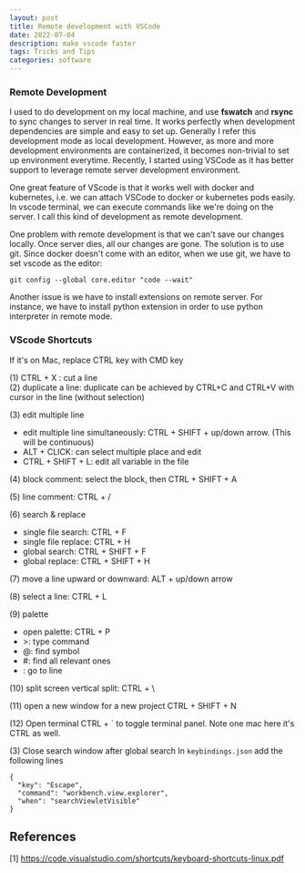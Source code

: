 ```yaml
---
layout: post
title: Remote development with VSCode
date: 2022-07-04
description: make vscode faster
tags: Tricks and Tips
categories: software
---
```


### Remote Development

I used to do development on my local machine, and use **fswatch** and **rsync** to sync changes to server in real time. It works perfectly when development dependencies are simple and easy to set up. Generally I refer this development mode as local development. However, as more and more development environments are containerized, it becomes non-trivial to set up environment everytime. Recently, I started using VSCode as it has better support to leverage remote server development environment. 


One great feature of VScode is that it works well with docker and kubernetes, i.e. we can attach VSCode to docker or kubernetes pods easily. In vscode terminal, we can execute commands like we're doing on the server. I call this kind of development as remote development. 


One problem with remote development is that we can't save our changes locally. Once server dies, all our changes are gone. The solution is to use git. Since docker doesn't come with an editor, when we use git, we have to set vscode as the editor:
```
git config --global core.editor "code --wait"
```

Another issue is we have to install extensions on remote server. For instance, we have to install python extension in order to use python interpreter in remote mode. 


### VScode Shortcuts
If it's on Mac, replace CTRL key with CMD key

(1) CTRL + X : cut a line \
(2) duplicate a line: duplicate can be achieved by CTRL+C and CTRL+V with cursor in the line (without selection)

(3) edit multiple line

* edit multiple line simultaneously: CTRL + SHIFT + up/down arrow. (This will be continuous)
* ALT + CLICK: can select multiple place and edit
* CTRL + SHIFT + L:  edit all variable in the file

(4) block comment: select the block, then CTRL + SHIFT + A

(5) line comment: CTRL + /

(6) search & replace

* single file search: CTRL + F
* single file replace: CTRL + H
* global search: CTRL + SHIFT + F
* global replace: CTRL + SHIFT + H

(7) move a line upward or downward: ALT + up/down arrow

(8) select a line: CTRL + L

(9) palette

* open palette: CTRL + P
* \>: type command
* @: find symbol
* #: find all relevant ones
* : go to line


(10) split screen
vertical split: CTRL + \


(11) open a new window for a new project
CTRL + SHIFT + N


(12) Open terminal
CTRL + ` to toggle terminal panel. Note one mac here it's CTRL as well.

(3) Close search window after global search
In `keybindings.json` add the following lines
```
{
  "key": "Escape",
  "command": "workbench.view.explorer",
  "when": "searchViewletVisible"
}
```




## References
[1] https://code.visualstudio.com/shortcuts/keyboard-shortcuts-linux.pdf